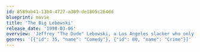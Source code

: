 ```yaml
---
id: 8589ab41-13b4-4727-a309-de1805c264dd
blueprint: movie
title: 'The Big Lebowski'
release_date: '1998-03-06'
overview: 'Jeffrey "The Dude" Lebowski, a Los Angeles slacker who only wants to bowl and drink white Russians, is mistaken for another Jeffrey Lebowski, a wheelchair-bound millionaire, and finds himself dragged into a strange series of events involving nihilists, adult film producers, ferrets, errant toes, and large sums of money.'
genres: '[{"id": 35, "name": "Comedy"}, {"id": 80, "name": "Crime"}]'
---
```

